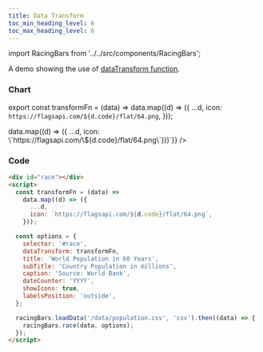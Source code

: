 ```yaml
---
title: Data Transform
toc_min_heading_level: 6
toc_max_heading_level: 6
---
```


import RacingBars from '../../src/components/RacingBars';

A demo showing the use of [dataTransform function](/docs/documentation/options#datatransform).

<!--truncate-->

### Chart

export const transformFn = (data) => data.map((d) => ({
...d,
icon: `https://flagsapi.com/${d.code}/flat/64.png`,
}));

<div className="gallery">
  <RacingBars
    dataUrl="/data/population.csv"
    dataType="csv"
    dataTransform={transformFn}
    title="World Population in 60 Years"
    subTitle="Country Population in millions"
    caption="Source: World Bank"
    dateCounter="YYYY"
    showIcons={true}
    labelsPosition="outside"
    dynamicProps={{dataTransform: `(data) => data.map((d) => ({ ...d, icon: \`https://flagsapi.com/\${d.code}/flat/64.png\`}))`}}
  />
</div>

### Code

```html {11}
<div id="race"></div>
<script>
  const transformFn = (data) =>
    data.map((d) => ({
      ...d,
      icon: `https://flagsapi.com/${d.code}/flat/64.png`,
    }));

  const options = {
    selector: '#race',
    dataTransform: transformFn,
    title: 'World Population in 60 Years',
    subTitle: 'Country Population in millions',
    caption: 'Source: World Bank',
    dateCounter: 'YYYY',
    showIcons: true,
    labelsPosition: 'outside',
  };

  racingBars.loadData('/data/population.csv', 'csv').then((data) => {
    racingBars.race(data, options);
  });
</script>
```
